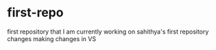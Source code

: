# first-repo
first repository that I am currently working on
sahithya's first repository changes 
making changes in VS
